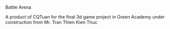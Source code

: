 Battle Arena

A product of CQTuan for the final 3d game project in Green Academy under construction from Mr. Tran Thien Kien Thuc

